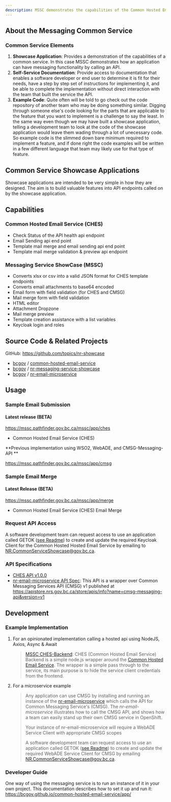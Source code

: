 ```yaml
---
description: MSSC demonstrates the capabilities of the Common Hosted Email Service, which provides applications with email messaging functionality. To learn more see [API Usage](https://github.com/bcgov/common-hosted-email-service/blob/master/app/README.md#api-usage) documentation.
---
```



## About the Messaging Common Service  

### Common Service Elements  

1. **Showcase Application**: Provides a demonstration of the capabilities of a common service. In this case MSSC demonstrates how an application can have messaging functionality by calling an API.
2. **Self-Service Documentation**: Provide access to documentation that enables a software developer or end user to determine it is fit for their needs, have a step by step set of instructions for implementing it, and be able to complete the implementation without direct interaction with the team that built the service the API.
3. **Example Code**: Quite often will be told to go check out the code repository of another team who may be doing something similar.  Digging through someone else's code looking for the parts that are applicable to the feature that you want to implement is a challenge to say the least.  In the same way even though we may have built a showcase application, telling a development team to look at the code of the showcase application would leave them wading through a lot of unecessary code.   So example code is the slimmed down bare minimum required to implement a feature, and if done right the code examples will be written in a few different language that team may likely use for that type of feature.

## Common Service Showcase Applications

Showcase applications are intended to be very simple in how they are designed. The aim is to build valuable features into API endpoints called on by the showcase application.

## Capabilities

### Common Hosted Email Service (CHES)

- Check Status of the API health api endpoint
- Email Sending api end point
- Template mail merge and email sending api end point
- Template mail merge validation & preview api endpoint

### Messaging Service ShowCase (MSSC)

- Converts xlsx or csv into a valid JSON format for CHES template endpoints
- Converts email attachments to base64 encoded
- Email form with field validation (for CHES and CMSG)
- Mail merge form with field validation
- HTML editor
- Attachment Dropzone
- Mail merge preview
- Template creation assistance with a list variables
- Keycloak login and roles

## Source Code & Related Projects

GitHub: <https://github.com/topics/nr-showcase>

- [bcgov](https://github.com/bcgov) / [common-hosted-email-service](https://github.com/bcgov/common-hosted-email-service)
- [bcgov](https://github.com/bcgov) / [nr-messaging-service-showcase](https://github.com/bcgov/nr-messaging-service-showcase)
- [bcgov](https://github.com/bcgov) / [nr-email-microservice](https://github.com/bcgov/nr-email-microservice)

## Usage

### Sample Email Submission

#### Latest release (BETA)

<https://mssc.pathfinder.gov.bc.ca/mssc/app/ches>

- Common Hosted Email Service (CHES)

**Previous implementation using WSO2, WebADE, and CMSG-Messaging-API **

<https://mssc.pathfinder.gov.bc.ca/mssc/app/cmsg>

### Sample Email Merge

#### Latest Release (BETA)

<https://mssc.pathfinder.gov.bc.ca/mssc/app/merge>

- Common Hosted Email Service (CHES) Email Merge

### Request API Access

A software development team can request access to use an application called GETOK ([see Readme](https://github.com/bcgov/nr-get-token)) to create and update the required Keycloak Client for the Common Hosted Hosted Email Service by emailing   to [NR.CommonServiceShowcase@gov.bc.ca](mailto:NR.CommonServiceShowcase@gov.bc.ca?subject=CHES%20Access%20Request).

### API Specifications

- [CHES API v1.0.0](https://ches-master-9f0fbe-prod.pathfinder.gov.bc.ca/api/v1/docs)
- [nr-email-microservice API Spec](https://github.com/bcgov/nr-email-microservice/blob/master/api/msgService/v1.api-spec.yaml): This API is a wrapper over Common Messaging Services API (CMSG) v1 published at <https://apistore.nrs.gov.bc.ca/store/apis/info?name=cmsg-messaging-api&version=v1>

## Development

### Example Implementation

1. For an opinionated implementation calling a hosted api using NodeJS, Axios, Async & Await

   > [MSSC CHES-Backend](https://raw.githubusercontent.com/bcgov/nr-messaging-service-showcase/master/ches-backend/chesService/chesService.js): CHES (Common Hosted Email Service) Backend is a simple node.js wrapper around the [Common Hosted Email Service](https://github.com/bcgov/common-hosted-email-service.git). The wrapper is a simple pass through to the service, its main purpose is to hide the service client credentials from the frontend.

2. For a microservice example

   > Any application can use CMSG by installing and running an instance of the [nr-email-microservice](https://github.com/bcgov/nr-email-microservice) which calls the API for Common Messaging Service's (CMSG). The *nr-email-microservice* illustrates how to call the CMSG API, and shows how a team can easily stand up their own CMSG service in OpenShift.
   >
   > Your instance of nr-email-microservice will require a WebADE Service Client with appropriate CMSG scopes
   >
   > A software development team can request access to use an application called GETOK ([see Readme](https://github.com/bcgov/nr-get-token)) to create and update the required WebADE Service Client for CMSG by emailing NR.CommonServiceShowcase@gov.bc.ca.

### Developer Guide

One way of using the messaging service is to run an instance of it in your own project. This documentation describes how to set it up and run it:  <https://bcgov.github.io/common-hosted-email-service/app/>
